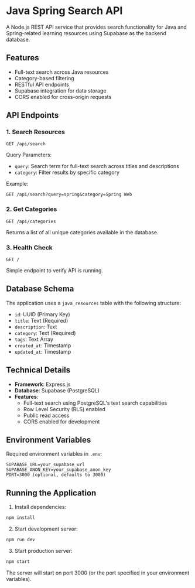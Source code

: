 # Java Spring Search API

A Node.js REST API service that provides search functionality for Java and Spring-related learning resources using Supabase as the backend database.

## Features

- Full-text search across Java resources
- Category-based filtering
- RESTful API endpoints
- Supabase integration for data storage
- CORS enabled for cross-origin requests

## API Endpoints

### 1. Search Resources
```
GET /api/search
```

Query Parameters:
- `query`: Search term for full-text search across titles and descriptions
- `category`: Filter results by specific category

Example:
```
GET /api/search?query=spring&category=Spring Web
```

### 2. Get Categories
```
GET /api/categories
```
Returns a list of all unique categories available in the database.

### 3. Health Check
```
GET /
```
Simple endpoint to verify API is running.

## Database Schema

The application uses a `java_resources` table with the following structure:
- `id`: UUID (Primary Key)
- `title`: Text (Required)
- `description`: Text
- `category`: Text (Required)
- `tags`: Text Array
- `created_at`: Timestamp
- `updated_at`: Timestamp

## Technical Details

- **Framework**: Express.js
- **Database**: Supabase (PostgreSQL)
- **Features**:
  - Full-text search using PostgreSQL's text search capabilities
  - Row Level Security (RLS) enabled
  - Public read access
  - CORS enabled for development

## Environment Variables

Required environment variables in `.env`:
```
SUPABASE_URL=your_supabase_url
SUPABASE_ANON_KEY=your_supabase_anon_key
PORT=3000 (optional, defaults to 3000)
```

## Running the Application

1. Install dependencies:
```bash
npm install
```

2. Start development server:
```bash
npm run dev
```

3. Start production server:
```bash
npm start
```

The server will start on port 3000 (or the port specified in your environment variables).